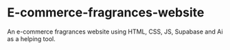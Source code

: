 # E-commerce-fragrances-website
An e-commerce fragrances website using HTML, CSS, JS, Supabase and Ai as a helping tool.
